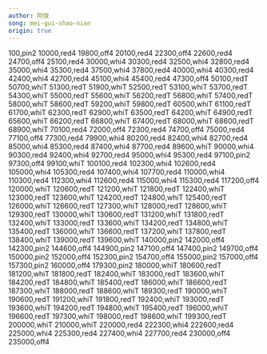 ```yaml
---
author: 阿俊
song: mei-gui-shao-nian
origin: true
---
```

100,pin2
10000,red4
19800,off4
20100,red4
22300,off4
22600,red4
24700,off4
25100,red4
30000,whi4
30300,red4
32500,whi4
32800,red4
35000,whi4
35300,red4
37500,whi4
37800,red4
40000,whi4
40300,red4
42400,whi4
42700,red4
45100,whi4
45400,red4
47300,off4
50100,redT
50700,whiT
51300,redT
51900,whiT
52500,redT
53100,whiT
53700,redT
54300,whiT
55000,redT
55600,whiT
56200,redT
56800,whiT
57400,redT
58000,whiT
58600,redT
59200,whiT
59800,redT
60500,whiT
61100,redT
61700,whiT
62300,redT
62900,whiT
63500,redT
64200,whiT
64900,redT
65600,whiT
66200,redT
66800,whiT
67400,redT
68000,whiT
68600,redT
68900,whiT
70100,red4
72000,off4
72300,red4
74700,off4
75000,red4
77100,off4
77300,red4
79900,whi4
80200,red4
82400,whi4
82700,red4
85000,whi4
85300,red4
87400,whi4
87700,red4
89600,whiT
90000,whi4
90300,red4
92400,whi4
92700,red4
95000,whi4
95300,red4
97100,pin2
97300,off4
99100,whiT
100100,red4
102300,whi4
102600,red4
105000,whi4
105300,red4
107400,whi4
107700,red4
110000,whi4
110300,red4
112300,whi4
112600,red4
115000,whi4
115300,red4
117200,off4
120000,whiT
120600,redT
121200,whiT
121800,redT
122400,whiT
123000,redT
123600,whiT
124200,redT
124800,whiT
125400,redT
126000,whiT
126600,redT
127300,whiT
128000,redT
128600,whiT
129300,redT
130000,whiT
130600,redT
131200,whiT
131800,redT
132400,whiT
133000,redT
133600,whiT
134200,redT
134800,whiT
135400,redT
136000,whiT
136600,redT
137200,whiT
137800,redT
138400,whiT
139000,redT
139600,whiT
140000,pin2
142000,off4
142300,pin2
144600,off4
144900,pin2
147100,off4
147400,pin2
149700,off4
150000,pin2
152000,off4
152300,pin2
154700,off4
155000,pin2
157000,off4
157300,pin2
160000,off4
179300,pin2
180000,whiT
180600,redT
181200,whiT
181800,redT
182400,whiT
183000,redT
183600,whiT
184200,redT
184800,whiT
185400,redT
186000,whiT
186600,redT
187300,whiT
188000,redT
188600,whiT
189300,redT
190000,whiT
190600,redT
191200,whiT
191800,redT
192400,whiT
193000,redT
193600,whiT
194200,redT
194800,whiT
195400,redT
196000,whiT
196600,redT
197300,whiT
198000,redT
198600,whiT
199300,redT
200000,whiT
210000,whiT
220000,red4
222300,whi4
222600,red4
225000,whi4
225300,red4
227400,whi4
227700,red4
230000,off4
235000,off4
